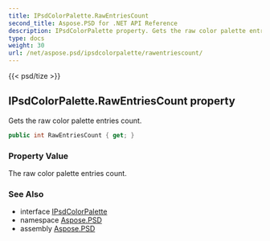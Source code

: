 ```yaml
---
title: IPsdColorPalette.RawEntriesCount
second_title: Aspose.PSD for .NET API Reference
description: IPsdColorPalette property. Gets the raw color palette entries count
type: docs
weight: 30
url: /net/aspose.psd/ipsdcolorpalette/rawentriescount/
---
```

{{< psd/tize >}}
## IPsdColorPalette.RawEntriesCount property

Gets the raw color palette entries count.

```csharp
public int RawEntriesCount { get; }
```

### Property Value

The raw color palette entries count.

### See Also

* interface [IPsdColorPalette](../)
* namespace [Aspose.PSD](../../../aspose.psd/)
* assembly [Aspose.PSD](../../../)


